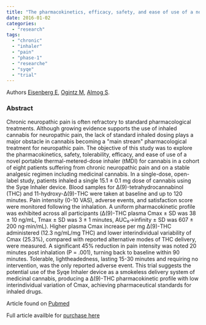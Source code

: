 ```yaml
---
title: "The pharmacokinetics, efficacy, safety, and ease of use of a novel portable metered-dose cannabis inhaler in patients with chronic neuropathic pain: a phase 1a study."
date: 2016-01-02
categories: 
  - "research"
tags: 
  - "chronic"
  - "inhaler"
  - "pain"
  - "phase-1"
  - "researche"
  - "syqe"
  - "trial"
---
```


Authors [Eisenberg E](http://www.ncbi.nlm.nih.gov/pubmed/?term=Eisenberg%20E%5BAuthor%5D&cauthor=true&cauthor_uid=25118789), [Ogintz M](http://www.ncbi.nlm.nih.gov/pubmed/?term=Ogintz%20M%5BAuthor%5D&cauthor=true&cauthor_uid=25118789), [Almog S](http://www.ncbi.nlm.nih.gov/pubmed/?term=Almog%20S%5BAuthor%5D&cauthor=true&cauthor_uid=25118789).

### Abstract

Chronic neuropathic pain is often refractory to standard pharmacological treatments. Although growing evidence supports the use of inhaled cannabis for neuropathic pain, the lack of standard inhaled dosing plays a major obstacle in cannabis becoming a "main stream" pharmacological treatment for neuropathic pain. The objective of this study was to explore the pharmacokinetics, safety, tolerability, efficacy, and ease of use of a novel portable thermal-metered-dose inhaler (tMDI) for cannabis in a cohort of eight patients suffering from chronic neuropathic pain and on a stable analgesic regimen including medicinal cannabis. In a single-dose, open-label study, patients inhaled a single 15.1 ± 0.1 mg dose of cannabis using the Syqe Inhaler device. Blood samples for Δ(9)-tetrahydrocannabinol (THC) and 11-hydroxy-Δ(9)-THC were taken at baseline and up to 120 minutes. Pain intensity (0-10 VAS), adverse events, and satisfaction score were monitored following the inhalation. A uniform pharmacokinetic profile was exhibited across all participants (Δ(9)-THC plasma Cmax ± SD was 38 ± 10 ng/mL, Tmax ± SD was 3 ± 1 minutes, AUC₀→infinity ± SD was 607 ± 200 ng·min/mL). Higher plasma Cmax increase per mg Δ(9)-THC administered (12.3 ng/mL/mg THC) and lower interindividual variability of Cmax (25.3%), compared with reported alternative modes of THC delivery, were measured. A significant 45% reduction in pain intensity was noted 20 minutes post inhalation (P = .001), turning back to baseline within 90 minutes. Tolerable, lightheadedness, lasting 15-30 minutes and requiring no intervention, was the only reported adverse event. This trial suggests the potential use of the Syqe Inhaler device as a smokeless delivery system of medicinal cannabis, producing a Δ(9)-THC pharmacokinetic profile with low interindividual variation of Cmax, achieving pharmaceutical standards for inhaled drugs.

Article found on [Pubmed](http://www.ncbi.nlm.nih.gov/pubmed/25118789)

Full article availble for [purchase here](http://www.tandfonline.com/doi/full/10.3109/15360288.2014.941130)
